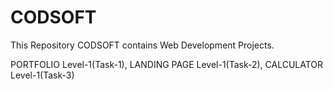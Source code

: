 # CODSOFT
This Repository CODSOFT contains Web Development Projects.

PORTFOLIO Level-1(Task-1),
LANDING PAGE Level-1(Task-2),
CALCULATOR Level-1(Task-3)
